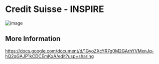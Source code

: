 # Credit Suisse - INSPIRE

![image](https://skillicons.dev/icons?i=react,html,css&perline=3)


## More Information
https://docs.google.com/document/d/1GyoZXcYR7g0M2GArhYVMxnJq-hQ2qGAJP1kCDCEmKxA/edit?usp=sharing

